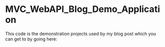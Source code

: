 # MVC_WebAPI_Blog_Demo_Application

This code is the demonstration projects used by my blog post which you can get to by going here: 
